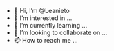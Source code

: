 - 👋 Hi, I’m @Leanieto
- 👀 I’m interested in ...
- 🌱 I’m currently learning ...
- 💞️ I’m looking to collaborate on ...
- 📫 How to reach me ...

<!---
Leanieto/Leanieto is a ✨ special ✨ repository because its `README.md` (this file) appears on your GitHub profile.
You can click the Preview link to take a look at your changes.
--->
